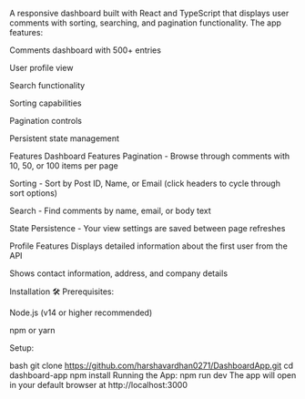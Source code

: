 
A responsive dashboard built with React and TypeScript that displays user comments with sorting, searching, and pagination functionality. The app features:

 Comments dashboard with 500+ entries

 User profile view

 Search functionality

 Sorting capabilities

 Pagination controls
 
 Persistent state management

Features 
Dashboard Features
Pagination - Browse through comments with 10, 50, or 100 items per page

Sorting - Sort by Post ID, Name, or Email (click headers to cycle through sort options)

Search - Find comments by name, email, or body text

State Persistence - Your view settings are saved between page refreshes

Profile Features
Displays detailed information about the first user from the API

Shows contact information, address, and company details

Installation 🛠️
Prerequisites:

Node.js (v14 or higher recommended)

npm or yarn

Setup:

bash
git clone https://github.com/harshavardhan0271/DashboardApp.git
cd dashboard-app
npm install
Running the App:
npm run dev
The app will open in your default browser at http://localhost:3000
